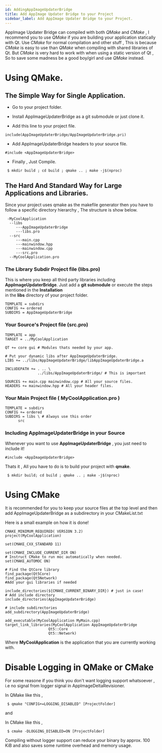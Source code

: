 ```yaml
---
id: AddingAppImageUpdaterBridge
title: Add AppImage Updater Bridge to your Project
sidebar_label: Add AppImage Updater Bridge to your Project.
---
```


AppImage Updater Bridge can compiled with both *QMake* and *CMake* , I recommend you to use *QMake* if you are
building your application statically with Qt. Use *CMake* for normal compilation and other stuff , This is because *CMake* is 
easy to use than *QMake* when compiling with shared libraries of Qt. But *CMake* is very hard to work with when using a static 
version of Qt , So to save some madness be a good boy/girl and use *QMake* instead.


# Using QMake.

## The Simple Way for Single Application.

* Go to your project folder.
* Install AppImageUpdaterBridge as a git submodule or just clone it.

* Add this line to your project file.
```
include(AppImageUpdaterBridge/AppImageUpdaterBridge.pri)
```

* Add AppImageUpdaterBridge headers to your source file.
```
#include <AppImageUpdaterBridge>
```

* Finally , Just Compile.
```
 $ mkdir build ; cd build ; qmake .. ; make -j$(nproc) 
```

## The Hard And Standard Way for Large Applications and Libraries.

Since your project uses qmake as the makefile generator then you have to follow a specific directory 
hierarchy , The structure is show below.

```
 -MyCoolApplication
  --libs
     ---AppImageUpdaterBridge
     ---libs.pro
  --src
     ---main.cpp
     ---mainwindow.hpp
     ---mainwindow.cpp
     ---src.pro
  --MyCoolApplication.pro
```


### The Library Subdir Project file (libs.pro)

This is where you keep all third party libraries including **AppImageUpdaterBridge**.
Just add a **git submodule** or execute the steps mentioned in the **Installation**   
in the **libs** directory of your project folder.



```
TEMPLATE = subdirs
CONFIG += ordered
SUBDIRS = AppImageUpdaterBridge
```

### Your Source's Project file (src.pro)

```
TEMPLATE = app
TARGET = ../MyCoolApplication

QT += core gui # Modules thats needed by your app.

# Put your dynamic libs after AppImageUpdaterBridge. 
LIBS += ../libs/AppImageUpdaterBridge/libAppImageUpdaterBridge.a 

INCLUDEPATH += . .. \
               ../libs/AppImageUpdaterBridge/ # This is important

SOURCES += main.cpp mainwindow.cpp # All your source files.
HEADERS += mainwindow.hpp # All your header files.
```

### Your Main Project file ( MyCoolApplication.pro )

```
TEMPLATE = subdirs
CONFIG += ordered
SUBDIRS = libs \ # Always use this order
	  src
```


### Including AppImageUpdaterBridge in your Source

Whenever you want to use **AppImageUpdaterBridge** , you just need to include it!

```
#include <AppImageUpdaterBridge>
```


Thats it , All you have to do is to build your project with **qmake**.   

```
 $ mkdir build; cd build ; qmake .. ; make -j$(nproc) 
```


# Using CMake 

It is recommended for you to keep your source files at the top level and then add
AppImageUpdaterBridge as a subdirectory in your CMakeList.txt

Here is a small example on how it is done!

```
CMAKE_MINIMUM_REQUIRED( VERSION 3.2)
project(MyCoolApplication)

set(CMAKE_CXX_STANDARD 11)

set(CMAKE_INCLUDE_CURRENT_DIR ON)
# Instruct CMake to run moc automatically when needed.
set(CMAKE_AUTOMOC ON)

# Find the QtCore library
find_package(Qt5Core)
find_package(Qt5Network)
#Add your gui libraries if needed

include_directories(${CMAKE_CURRENT_BINARY_DIR}) # just in case!
# Add include directory
include_directories(AppImageUpdaterBridge)

# include subdirectories 
add_subdirectory(AppImageUpdaterBridge)

add_executable(MyCoolApplication MyMain.cpp)
target_link_libraries(MyCoolApplication AppImageUpdaterBridge 
					Qt5::Core 
					Qt5::Network)
```

Where **MyCoolApplication** is the application that you are currently working with.

# Disable Logging in QMake or CMake

For some reasone if you think you don't want logging support whatsoever , i.e no signal from logger signal in
AppImageDeltaRevisioner. 

In QMake like this , 

```
 $ qmake "CONFIG+=LOGGING_DISABLED" [ProjectFolder]
```

and

In CMake like this ,

```
 $ cmake -DLOGGING_DISABLED=ON [ProjectFolder]
```

Compiling without logger support can reduce your binary by approx. 100 KiB and 
also saves some runtime overhead and memory usage.
